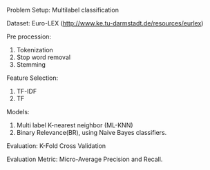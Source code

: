 Problem Setup: Multilabel classification 

Dataset: Euro-LEX (http://www.ke.tu-darmstadt.de/resources/eurlex)

Pre procession: 
  1. Tokenization
  2. Stop word removal
  3. Stemming
  
Feature Selection:
  1. TF-IDF
  2. TF

Models:
  1. Multi label K-nearest neighbor (ML-KNN)
  2. Binary Relevance(BR), using Naive Bayes classifiers.
  
Evaluation: K-Fold Cross Validation

Evaluation Metric: Micro-Average Precision and Recall.
